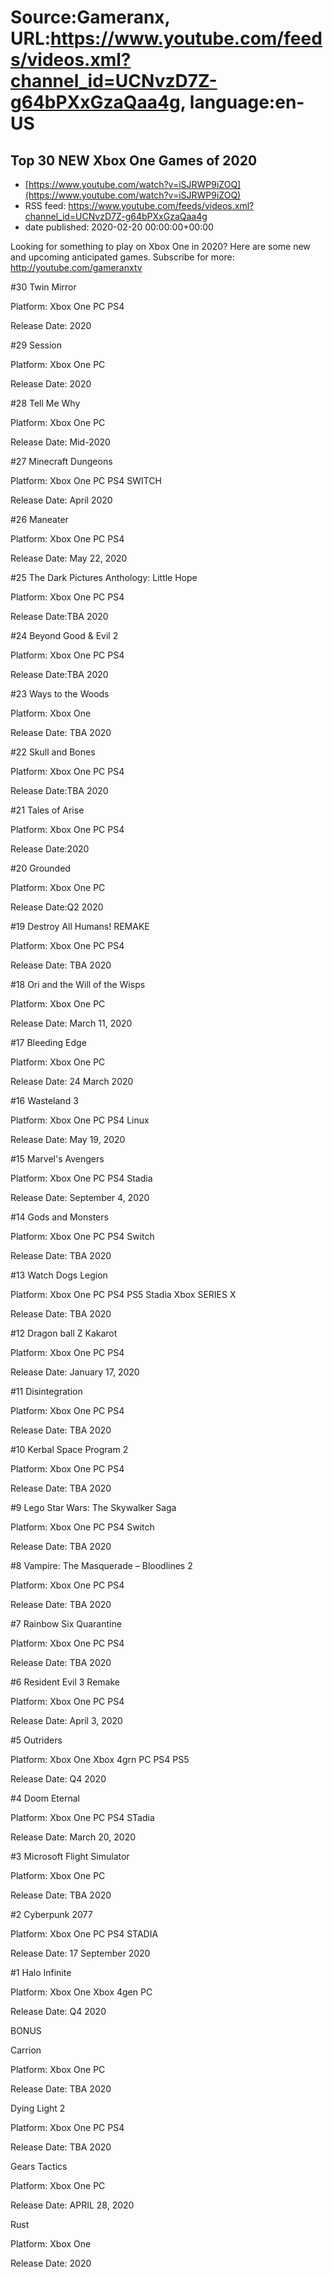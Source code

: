 # Source:Gameranx, URL:https://www.youtube.com/feeds/videos.xml?channel_id=UCNvzD7Z-g64bPXxGzaQaa4g, language:en-US

## Top 30 NEW Xbox One Games of 2020
 - [https://www.youtube.com/watch?v=iSJRWP9iZOQ](https://www.youtube.com/watch?v=iSJRWP9iZOQ)
 - RSS feed: https://www.youtube.com/feeds/videos.xml?channel_id=UCNvzD7Z-g64bPXxGzaQaa4g
 - date published: 2020-02-20 00:00:00+00:00

Looking for something to play on Xbox One in 2020? Here are some new and upcoming anticipated games.
Subscribe for more: http://youtube.com/gameranxtv

#30 Twin Mirror

Platform: Xbox One PC PS4

Release Date: 2020



#29 Session

Platform: Xbox One PC

Release Date: 2020



#28 Tell Me Why

Platform: Xbox One PC

Release Date: Mid-2020



#27 Minecraft Dungeons

Platform: Xbox One PC PS4 SWITCH

Release Date: April 2020



#26 Maneater

Platform: Xbox One PC PS4

Release Date: May 22, 2020



#25 The Dark Pictures Anthology: Little Hope

Platform: Xbox One PC PS4

Release Date:TBA 2020



#24 Beyond Good & Evil 2 

Platform: Xbox One PC PS4

Release Date:TBA 2020



#23 Ways to the Woods

Platform: Xbox One

Release Date: TBA 2020



#22 Skull and Bones

Platform: Xbox One PC PS4

Release Date:TBA 2020



#21 Tales of Arise

Platform: Xbox One PC PS4

Release Date:2020



#20 Grounded

Platform: Xbox One PC

Release Date:Q2 2020



#19 Destroy All Humans! REMAKE

Platform: Xbox One PC PS4

Release Date: TBA 2020



#18 Ori and the Will of the Wisps 

Platform: Xbox One PC

Release Date: March 11, 2020



#17 Bleeding Edge

Platform: Xbox One PC

Release Date: 24 March 2020



#16 Wasteland 3

Platform: Xbox One PC PS4 Linux

Release Date: May 19, 2020



#15 Marvel's Avengers

Platform: Xbox One PC PS4 Stadia

Release Date: September 4, 2020



#14 Gods and Monsters

Platform: Xbox One PC PS4 Switch

Release Date: TBA 2020



#13 Watch Dogs Legion

Platform: Xbox One PC PS4 PS5 Stadia Xbox SERIES X

Release Date: TBA 2020



#12 Dragon ball Z Kakarot

Platform: Xbox One PC PS4

Release Date: January 17, 2020



#11 Disintegration

Platform: Xbox One PC PS4

Release Date: TBA 2020



#10 Kerbal Space Program 2

Platform: Xbox One PC PS4

Release Date: TBA 2020



#9 Lego Star Wars: The Skywalker Saga

Platform: Xbox One PC PS4 Switch

Release Date: TBA 2020



#8 Vampire: The Masquerade – Bloodlines 2

Platform: Xbox One PC PS4

Release Date: TBA 2020



#7 Rainbow Six Quarantine

Platform: Xbox One PC PS4

Release Date: TBA 2020



#6 Resident Evil 3 Remake

Platform: Xbox One PC PS4

Release Date: April 3, 2020



#5 Outriders

Platform: Xbox One Xbox 4grn PC PS4 PS5

Release Date: Q4 2020



#4 Doom Eternal

Platform: Xbox One PC PS4 STadia

Release Date: March 20, 2020



#3 Microsoft Flight Simulator

Platform: Xbox One PC

Release Date: TBA 2020



#2 Cyberpunk 2077

Platform: Xbox One PC PS4 STADIA

Release Date: 17 September 2020



#1 Halo Infinite

Platform: Xbox One Xbox 4gen PC

Release Date: Q4 2020









BONUS

Carrion

Platform: Xbox One PC

Release Date: TBA 2020



Dying Light 2

Platform: Xbox One PC PS4

Release Date: TBA 2020



Gears Tactics

Platform: Xbox One PC

Release Date: APRIL 28, 2020



Rust

Platform: Xbox One

Release Date: 2020

